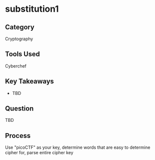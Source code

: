 # substitution1

## Category

Cryptography

## Tools Used

Cyberchef

## Key Takeaways

- TBD

## Question

TBD

## Process

Use "picoCTF" as your key, determine words that are easy to determine cipher for, parse entire cipher key

